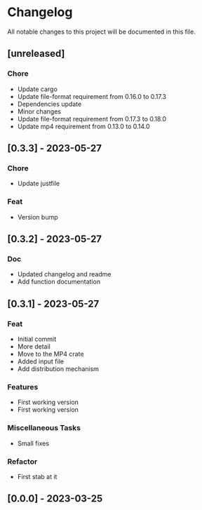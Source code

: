 # Changelog

All notable changes to this project will be documented in this file.

## [unreleased]

### Chore

- Update cargo
- Update file-format requirement from 0.16.0 to 0.17.3
- Dependencies update
- Minor changes
- Update file-format requirement from 0.17.3 to 0.18.0
- Update mp4 requirement from 0.13.0 to 0.14.0

## [0.3.3] - 2023-05-27

### Chore

- Update justfile

### Feat

- Version bump

## [0.3.2] - 2023-05-27

### Doc

- Updated changelog and readme
- Add function documentation

## [0.3.1] - 2023-05-27

### Feat

- Initial commit
- More detail
- Move to the MP4 crate
- Added input file
- Add distribution mechanism

### Features

- First working version
- First working version

### Miscellaneous Tasks

- Small fixes

### Refactor

- First stab at it

## [0.0.0] - 2023-03-25

<!-- generated by git-cliff -->
